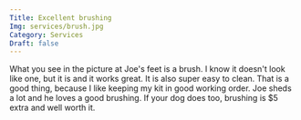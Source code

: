 ```yaml
---
Title: Excellent brushing
Img: services/brush.jpg
Category: Services
Draft: false
---
```


What you see in the picture at Joe's feet is a brush. I know it doesn't look like one, but it is and it works great. It is also super easy to clean. That is a good thing, because I like keeping my kit in good working order. Joe sheds a lot and he loves a good brushing. If your dog does too, brushing is $5 extra and well worth it.
